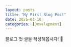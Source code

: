 ```yaml
---
layout: posts
title: "My First Blog Post"
date: 2025-03-10
categories: [Development]
---
```

블로그 첫 글을 작성해봅시다! 🚀
